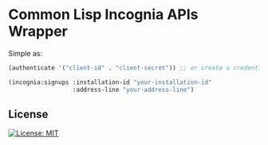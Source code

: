 # Common Lisp Incognia APIs Wrapper

Simple as:

```lisp
(authenticate '("client-id" . "client-secret")) ;; or create a credentials.yml file

(incognia:signups :installation-id "your-installation-id"
                  :address-line "your-address-line")
```

## License

 [![License: MIT](https://img.shields.io/badge/License-MIT-yellow.svg)](https://opensource.org/licenses/MIT)
